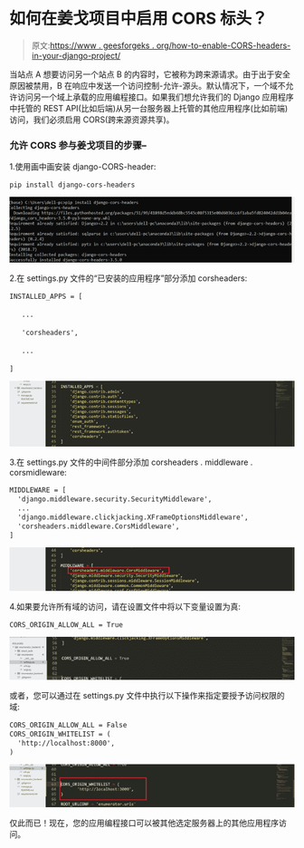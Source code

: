 # 如何在姜戈项目中启用 CORS 标头？

> 原文:[https://www . geesforgeks . org/how-to-enable-CORS-headers-in-your-django-project/](https://www.geeksforgeeks.org/how-to-enable-cors-headers-in-your-django-project/)

当站点 A 想要访问另一个站点 B 的内容时，它被称为跨来源请求。由于出于安全原因被禁用，B 在响应中发送一个访问控制-允许-源头。默认情况下，一个域不允许访问另一个域上承载的应用编程接口。如果我们想允许我们的 Django 应用程序中托管的 REST API(比如后端)从另一台服务器上托管的其他应用程序(比如前端)访问，我们必须启用 CORS(跨来源资源共享)。

### 允许 CORS 参与姜戈项目的步骤–

1.使用画中画安装 django-CORS-header:

```
pip install django-cors-headers 
```

![](img/a9cfac5e1697407e57af933274404fee.png)

2.在 settings.py 文件的“已安装的应用程序”部分添加 corsheaders:

```
INSTALLED_APPS = [

   ...

   'corsheaders',

   ...

]
```

![](img/09c35ca4e66424e4debe90a43e4e4216.png)

3.在 settings.py 文件的中间件部分添加 corsheaders . middleware . corsmidleware:

```
MIDDLEWARE = [
  'django.middleware.security.SecurityMiddleware',
  ...
  'django.middleware.clickjacking.XFrameOptionsMiddleware',
  'corsheaders.middleware.CorsMiddleware',
]
```

![](img/d4b8535ad41a9a92a8f2fef9c93ed6b3.png)

4.如果要允许所有域的访问，请在设置文件中将以下变量设置为真:

```
CORS_ORIGIN_ALLOW_ALL = True
```

![](img/74edf8aab51b3b6efee056c5d496c737.png)

或者，您可以通过在 settings.py 文件中执行以下操作来指定要授予访问权限的域:

```
CORS_ORIGIN_ALLOW_ALL = False
CORS_ORIGIN_WHITELIST = (
  'http://localhost:8000',
)
```

![](img/146a9f4653646d9c008de28137c2db4a.png)

仅此而已！现在，您的应用编程接口可以被其他选定服务器上的其他应用程序访问。